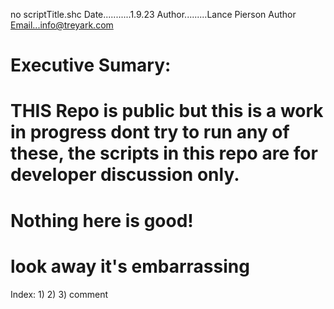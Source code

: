 no scriptTitle.shc
Date...........1.9.23
Author.........Lance Pierson
Author Email...info@treyark.com

# Executive Sumary:

# THIS Repo is public but this is a work in progress dont try to run any of these, the scripts in this repo are for developer discussion only.

# Nothing here is good!
# look away it's embarrassing 

Index:
1)
2)
3)
comment